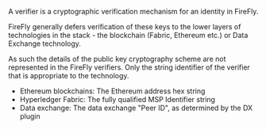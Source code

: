 A verifier is a cryptographic verification mechanism for an identity in FireFly.

FireFly generally defers verification of these keys to the lower layers of technologies
in the stack - the blockchain (Fabric, Ethereum etc.) or Data Exchange technology.

As such the details of the public key cryptography scheme are not represented in the
FireFly verifiers. Only the string identifier of the verifier that is appropriate
to the technology.

- Ethereum blockchains: The Ethereum address hex string
- Hyperledger Fabric: The fully qualified MSP Identifier string
- Data exchange: The data exchange "Peer ID", as determined by the DX plugin
